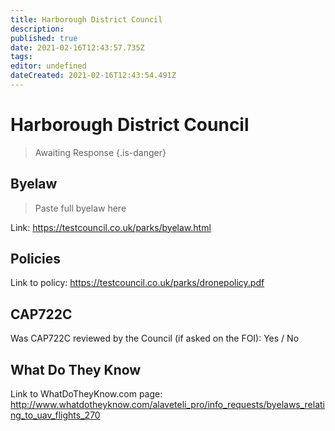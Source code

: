 ```yaml
---
title: Harborough District Council
description: 
published: true
date: 2021-02-16T12:43:57.735Z
tags: 
editor: undefined
dateCreated: 2021-02-16T12:43:54.491Z
---
```


# Harborough District Council
>  Awaiting Response
> {.is-danger}

## Byelaw
> Paste full byelaw here

Link:
https://testcouncil.co.uk/parks/byelaw.html

## Policies
Link to policy:
https://testcouncil.co.uk/parks/dronepolicy.pdf

## CAP722C

Was CAP722C reviewed by the Council (if asked on the FOI): Yes / No

## What Do They Know

Link to WhatDoTheyKnow.com page:
http://www.whatdotheyknow.com/alaveteli_pro/info_requests/byelaws_relating_to_uav_flights_270

